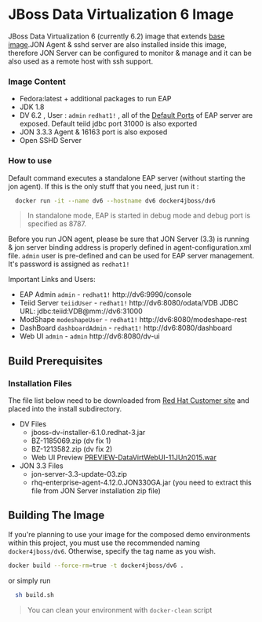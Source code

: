 JBoss Data Virtualization 6 Image
=======

JBoss Data Virtualization 6 (currently 6.2) image that extends [base image](../image-base/README.md).JON Agent & sshd server are also installed inside this image, therefore JON Server can be configured to monitor & manage and it can be also used as a remote host with ssh support.

### Image Content

- Fedora:latest + additional packages to run EAP
- JDK 1.8  
- DV 6.2 , User :  ```admin``` ```redhat1!``` , all of the [Default Ports](https://access.redhat.com/documentation/en-US/JBoss_Enterprise_Application_Platform/6.1/html/Security_Guide/Network_Ports_Used_By_JBoss_Enterprise_Application_Platform_62.html)  of EAP server are exposed. Default teiid jdbc port 31000 is also exported
- JON 3.3.3 Agent & 16163 port is also exposed
- Open SSHD Server

### How to use

Default command executes a standalone EAP server (without starting the jon agent). If this is the only stuff that you need, just run it :

```bash
  docker run -it --name dv6 --hostname dv6 docker4jboss/dv6
```

 > In standalone mode, EAP is started in debug mode and debug port is specified as 8787.

Before you run JON agent, please be sure that JON Server (3.3) is running & jon server binding address is properly defined in agent-configuration.xml  file. ```admin``` user is pre-defined and can be used for EAP server management. It's password is assigned as ```redhat1!```

   Important Links and Users:
- EAP Admin ```admin``` - ```redhat1!``` http://dv6:9990/console
- Teiid Server ```teiidUser``` - ```redhat1!``` http://dv6:8080/odata/VDB JDBC URL: jdbc:teiid:VDB@mm://dv6:31000
- ModShape ```modeshapeUser``` - ```redhat1!``` http://dv6:8080/modeshape-rest
- DashBoard ```dashboardAdmin``` - ```redhat1!``` http://dv6:8080/dashboard
- Web UI ```admin``` - ```admin``` http://dv6:8080/dv-ui

## Build Prerequisites

### Installation Files

The file list below need to be downloaded from [Red Hat Customer site](http://access.redhat.com) and placed into the install subdirectory.

* DV Files
  *	jboss-dv-installer-6.1.0.redhat-3.jar
  * BZ-1185069.zip (dv fix 1)
  * BZ-1213582.zip (dv fix 2)
  * Web UI Preview [PREVIEW-DataVirtWebUI-11JUn2015.war](http://www.jboss.org/products/datavirt/download/)
* JON 3.3 Files
  * jon-server-3.3-update-03.zip
  * rhq-enterprise-agent-4.12.0.JON330GA.jar (you need to extract this file from JON Server installation zip file)

## Building The Image

 If you're planning to use your image for the composed demo environments within this project, you must use the recommended naming ```docker4jboss/dv6```. Otherwise, specify the tag name as you wish.

```bash
docker build --force-rm=true -t docker4jboss/dv6 .
```
  or simply run

```bash
  sh build.sh
```

 > You can clean your environment with ```docker-clean``` script
